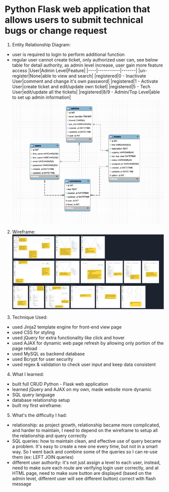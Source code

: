 # Python Flask web application that allows users to submit technical bugs or change request

1. Entity Relationship Diagram:
* user is required to login to perform additional function
* regular user cannot create ticket, only authorized user can, see below table for detail authority, as admin level increase, user gain more feature access
|User|Admin Level|Feature|
|----|-----------|-------|
|un-register|None|able to view and search|
|registered|0 - Inactivate User|comment and change it's own password|
|registered|1 - Activate User|create ticket and edit/update own ticket|
|registered|5 - Tech User|edit/update all the tickets|
|registered|8/9 - Admin/Top Level|able to set up admin information|
![ERD](/flask_app/static/images/ERD.png)

2. Wireframe:
![wireframe](/flask_app/static/images/wireframe.png)

3. Technique Used:
* used Jinja2 template engine for front-end view page
* used CSS for styling
* used jQuery for extra functionality like click and hover
* used AJAX for dynamic web page refresh by allowing only portion of the page reload
* used MySQL as backend database
* used Bcrypt for user security
* used regex & validation to check user input and keep data consistent

4. What I learned:
* built full CRUD Python - Flask web application
* learned jQuery and AJAX on my own, made website more dynamic
* SQL query language
* database relationship setup 
* built my first wireframe:

5. What's the difficulty I had:
* relationship: as project growth, relationship became more complicated, and harder to maintain, I need to depend on the wireframe to setup all the relationship and query correctly
* SQL queries: how to maintain clean, and effective use of query became a problem. It's easy to create a new one every time, but not in a smart way. So I went back and combine some of the queries so I can re-use them (ex: LEFT JOIN queries)
* different user authority: it's not just assign a level to each user, instead, need to make sure each route are verifying login user correctly, and at HTML page, need to make sure button are displayed (based on the admin level, different user will see different button) correct with flash message